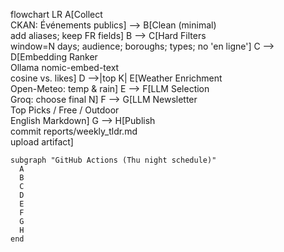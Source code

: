 
flowchart LR
    A[Collect<br/>CKAN: Événements publics] --> B[Clean (minimal)<br/>add aliases; keep FR fields]
    B --> C[Hard Filters<br/>window=N days; audience; boroughs; types; no 'en ligne']
    C --> D[Embedding Ranker<br/>Ollama nomic-embed-text<br/>cosine vs. likes]
    D -->|top K| E[Weather Enrichment<br/>Open-Meteo: temp & rain]
    E --> F[LLM Selection<br/>Groq: choose final N]
    F --> G[LLM Newsletter<br/>Top Picks / Free / Outdoor<br/>English Markdown]
    G --> H[Publish<br/>commit reports/weekly_tldr.md<br/>upload artifact]

    subgraph "GitHub Actions (Thu night schedule)"
      A
      B
      C
      D
      E
      F
      G
      H
    end
